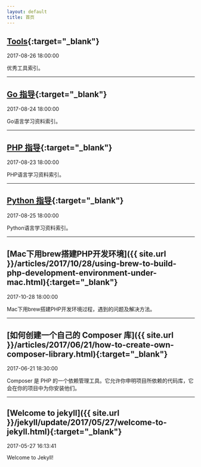 ```yaml
---
layout: default
title: 首页
---
```


## [Tools](http://tools.openset.wang/){:target="_blank"}

2017-08-26 18:00:00

优秀工具索引。

---

## [Go 指导](http://go.openset.wang/){:target="_blank"}

2017-08-24 18:00:00

Go语言学习资料索引。

---

## [PHP 指导](http://php.openset.wang/){:target="_blank"}

2017-08-23 18:00:00

PHP语言学习资料索引。

---

## [Python 指导](http://python.openset.wang/){:target="_blank"}

2017-08-25 18:00:00

Python语言学习资料索引。

---

## [Mac下用brew搭建PHP开发环境]({{ site.url }}/articles/2017/10/28/using-brew-to-build-php-development-environment-under-mac.html){:target="_blank"}

2017-10-28 18:00:00

Mac下用brew搭建PHP开发环境过程，遇到的问题及解决方法。

---

## [如何创建一个自己的 Composer 库]({{ site.url }}/articles/2017/06/21/how-to-create-own-composer-library.html){:target="_blank"}

2017-06-21 18:30:00

Composer 是 PHP 的一个依赖管理工具。它允许你申明项目所依赖的代码库，它会在你的项目中为你安装他们。

---

## [Welcome to jekyll]({{ site.url }}/jekyll/update/2017/05/27/welcome-to-jekyll.html){:target="_blank"}

2017-05-27 16:13:41

Welcome to Jekyll!

